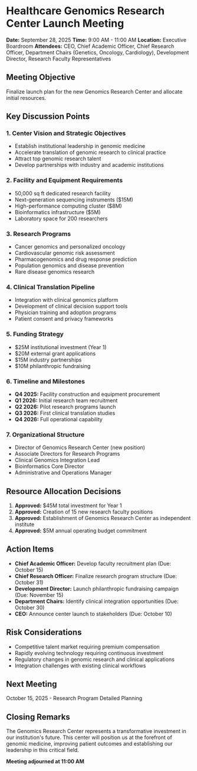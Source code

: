 # Healthcare Genomics Research Center Launch Meeting

**Date:** September 28, 2025
**Time:** 9:00 AM - 11:00 AM
**Location:** Executive Boardroom
**Attendees:** CEO, Chief Academic Officer, Chief Research Officer, Department Chairs (Genetics, Oncology, Cardiology), Development Director, Research Faculty Representatives

## Meeting Objective
Finalize launch plan for the new Genomics Research Center and allocate initial resources.

## Key Discussion Points

### 1. Center Vision and Strategic Objectives
- Establish institutional leadership in genomic medicine
- Accelerate translation of genomic research to clinical practice
- Attract top genomic research talent
- Develop partnerships with industry and academic institutions

### 2. Facility and Equipment Requirements
- 50,000 sq ft dedicated research facility
- Next-generation sequencing instruments ($15M)
- High-performance computing cluster ($8M)
- Bioinformatics infrastructure ($5M)
- Laboratory space for 200 researchers

### 3. Research Programs
- Cancer genomics and personalized oncology
- Cardiovascular genomic risk assessment
- Pharmacogenomics and drug response prediction
- Population genomics and disease prevention
- Rare disease genomics research

### 4. Clinical Translation Pipeline
- Integration with clinical genomics platform
- Development of clinical decision support tools
- Physician training and adoption programs
- Patient consent and privacy frameworks

### 5. Funding Strategy
- $25M institutional investment (Year 1)
- $20M external grant applications
- $15M industry partnerships
- $10M philanthropic fundraising

### 6. Timeline and Milestones
- **Q4 2025:** Facility construction and equipment procurement
- **Q1 2026:** Initial research team recruitment
- **Q2 2026:** Pilot research programs launch
- **Q3 2026:** First clinical translation studies
- **Q4 2026:** Full operational capability

### 7. Organizational Structure
- Director of Genomics Research Center (new position)
- Associate Directors for Research Programs
- Clinical Genomics Integration Lead
- Bioinformatics Core Director
- Administrative and Operations Manager

## Resource Allocation Decisions
1. **Approved:** $45M total investment for Year 1
2. **Approved:** Creation of 15 new research faculty positions
3. **Approved:** Establishment of Genomics Research Center as independent institute
4. **Approved:** $5M annual operating budget commitment

## Action Items
- **Chief Academic Officer:** Develop faculty recruitment plan (Due: October 15)
- **Chief Research Officer:** Finalize research program structure (Due: October 31)
- **Development Director:** Launch philanthropic fundraising campaign (Due: November 15)
- **Department Chairs:** Identify clinical integration opportunities (Due: October 30)
- **CEO:** Announce center launch to stakeholders (Due: October 10)

## Risk Considerations
- Competitive talent market requiring premium compensation
- Rapidly evolving technology requiring continuous investment
- Regulatory changes in genomic research and clinical applications
- Integration challenges with existing clinical workflows

## Next Meeting
October 15, 2025 - Research Program Detailed Planning

## Closing Remarks
The Genomics Research Center represents a transformative investment in our institution's future. This center will position us at the forefront of genomic medicine, improving patient outcomes and establishing our leadership in this critical field.

**Meeting adjourned at 11:00 AM**
